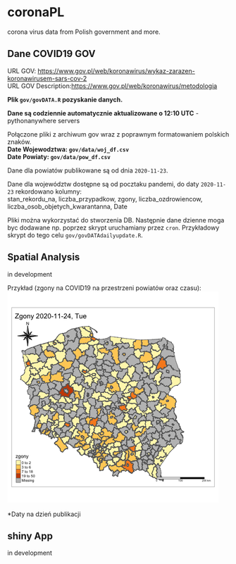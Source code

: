 # coronaPL
corona virus data from Polish government and more.

## Dane COVID19 GOV

URL GOV: https://www.gov.pl/web/koronawirus/wykaz-zarazen-koronawirusem-sars-cov-2  
URL GOV Description:https://www.gov.pl/web/koronawirus/metodologia  

**Plik `gov/govDATA.R` pozyskanie danych.**

**Dane są codziennie automatycznie aktualizowane o 12:10 UTC** - pythonanywhere servers

Połączone pliki z archiwum gov wraz z poprawnym formatowaniem polskich znaków.  
**Date Wojewodztwa: `gov/data/woj_df.csv`**  
**Date Powiaty: `gov/data/pow_df.csv`**

Dane dla powiatów publikowane są od dnia `2020-11-23`.

Dane dla województw dostępne są od pocztaku pandemi, do daty `2020-11-23` rekordowano kolumny:   
stan_rekordu_na, liczba_przypadkow, zgony, liczba_ozdrowiencow, liczba_osob_objetych_kwarantanna, Date

Pliki można wykorzystać do stworzenia DB. 
Następnie dane dzienne moga byc dodawane np. poprzez skrypt uruchamiany przez `cron`.
Przykładowy skrypt do tego celu `gov/govDATAdailyupdate.R`.

## Spatial Analysis

in development

Przykład (zgony na COVID19 na przestrzeni powiatów oraz czasu):  
![](spatial/images/zgonyPL.gif)

*Daty na dzień publikacji

## shiny App 

in development
